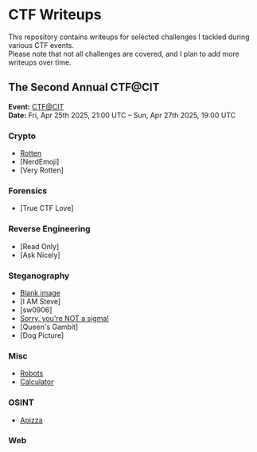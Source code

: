 # CTF Writeups
This repository contains writeups for selected challenges I tackled during various CTF events.  
Please note that not all challenges are covered, and I plan to add more writeups over time.


## The Second Annual CTF@CIT
**Event:** [CTF@CIT](https://ctf.cyber-cit.club/)  
**Date:** Fri, Apr 25th 2025, 21:00 UTC – Sun, Apr 27th 2025, 19:00 UTC

### Crypto
- [Rotten](crypto/rotten.ipynb)
- [NerdEmoji]
- [Very Rotten]

### Forensics
- [True CTF Love]

### Reverse Engineering
- [Read Only]
- [Ask Nicely]

### Steganography
- [Blank image](Steganography/blank.ipynb)
- [I AM Steve]
- [sw0906]
- [Sorry, you're NOT a sigma!](Steganography/sorry.ipynb)
- [Queen's Gambit]
- [Dog Picture]
  
### Misc
- [Robots](mis/robots.ipynb)
- [Calculator](misc/calc.ipynb)

### OSINT
- [Apizza](osint/apizza.ipynb)

### Web
